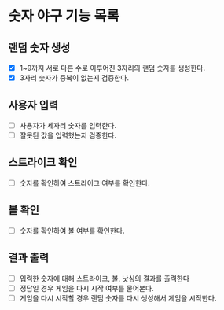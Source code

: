 # 숫자 야구 기능 목록 

## 랜덤 숫자 생성 
- [x] 1~9까지 서로 다른 수로 이루어진 3자리의 랜덤 숫자를 생성한다.
- [x] 3자리 숫자가 중복이 없는지 검증한다.

## 사용자 입력
- [ ] 사용자가 세자리 숫자를 입력한다.
- [ ] 잘못된 값을 입력했는지 검증한다.

## 스트라이크 확인
- [ ] 숫자를 확인하여 스트라이크 여부를 확인한다.

## 볼 확인
- [ ] 숫자를 확인하여 볼 여부를 확인한다. 

## 결과 출력
- [ ] 입력한 숫자에 대해 스트라이크, 볼, 낫싱의 결과를 출력한다
- [ ] 정답일 경우 게임을 다시 시작 여부를 물어본다.
- [ ] 게임을 다시 시작할 경우 랜덤 숫자를 다시 생성해서 게임을 시작한다.
